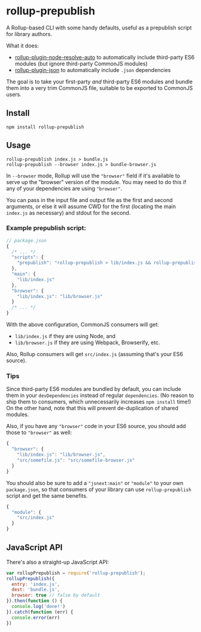 rollup-prepublish
====

A Rollup-based CLI with some handy defaults, useful as a prepublish script for library authors.

What it does:

- [rollup-plugin-node-resolve-auto](https://github.com/nolanlawson/rollup-plugin-node-resolve-auto) to automatically include third-party ES6 modules (but ignore third-party CommonJS modules)
- [rollup-plugin-json](https://github.com/rollup/rollup-plugin-json) to automatically include `.json` dependencies

The goal is to take your first-party _and_ third-party ES6 modules and bundle them into a very trim CommonJS file, suitable
to be exported to CommonJS users.

Install
---

    npm install rollup-prepublish

Usage
----

    rollup-prepublish index.js > bundle.js
    rollup-prepublish --browser index.js > bundle-browser.js

In `--browser` mode, Rollup will use the `"browser"` field if it's available to serve up the "browser" version of the module. You may
need to do this if any of your dependencies are using `"browser"`.

You can pass in the input file and output file as the first and second arguments, or else it will assume CWD for the first
(locating the main `index.js` as necessary) and stdout for the second.

### Example prepublish script:

```js
// package.json
{
  /* ... */
  "scripts": {
    "prepublish": "rollup-prepublish > lib/index.js && rollup-prepublish --browser > lib/browser.js"
  },
  "main": {
    "lib/index.js"
  },
  "browser": {
    "lib/index.js": "lib/browser.js"
  }
  /* ... */
}
```

With the above configuration, CommonJS consumers will get:

- `lib/index.js` if they are using Node, and
- `lib/browser.js` if they are using Webpack, Browserify, etc.

Also, Rollup consumers will get `src/index.js` (assuming that's your ES6 source).

### Tips

Since third-party ES6 modules are bundled by default, you can include them in your `devDependencies` instead of
regular `dependencies`. (No reason to ship them to consumers, which unnecessarily increases `npm install` time!)
On the other hand, note that this will prevent de-duplication of shared modules.

Also, if you have any `"browser"` code in your ES6 source, you should add those to `"browser"` as well:

```js
{
  "browser": {
    "lib/index.js": "lib/browser.js",
    "src/somefile.js": "src/somefile-browser.js"
  }
}
```

You should also be sure to add a `"jsnext:main"` or `"module"` to your own `package.json`, so that consumers of your library
can use `rollup-prepublish` script and get the same benefits.

```js
{
  "module": {
    "src/index.js"
  }
}
```

JavaScript API
----

There's also a straight-up JavaScript API:

```js
var rollupPrepublish = require('rollup-prepublish');
rollupPrepublish({
  entry: 'index.js',
  dest: 'bundle.js',
  browser: true // false by default
}).then(function () {
  console.log('done!')
}).catch(function (err) {
  console.error(err)
})
```